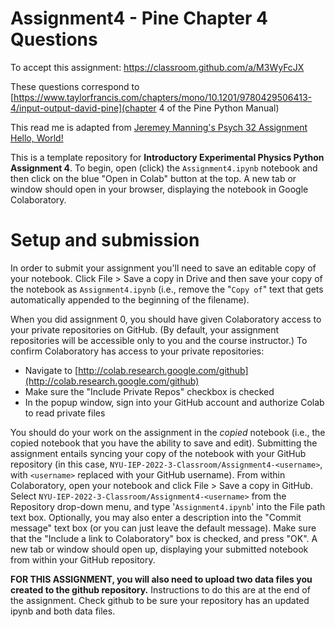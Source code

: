 # Assignment4 - Pine Chapter 4 Questions

To accept this assignment: https://classroom.github.com/a/M3WyFcJX

These questions correspond to [https://www.taylorfrancis.com/chapters/mono/10.1201/9780429506413-4/input-output-david-pine](chapter 4 of the Pine Python Manual)


This read me is adapted from [Jeremey Manning's Psych 32 Assignment Hello, World!](github.com/ContextLab/psyc32-hello-world/)

This is a template repository for **Introductory Experimental Physics Python Assignment 4**.  To begin, open (click) the `Assignment4.ipynb` notebook and then click on the blue "Open in Colab" button at the top.  A new tab or window should open in your browser, displaying the notebook in Google Colaboratory.

# Setup and submission

In order to submit your assignment you'll need to save an editable copy of your notebook.  Click File > Save a copy in Drive and then save your copy of the notebook as `Assignment4.ipynb` (i.e., remove the "`Copy of`" text that gets automatically appended to the beginning of the filename).

When you did assignment 0, you should have given Colaboratory access to your private repositories on GitHub.  (By default, your assignment repositories will be accessible only to you and the course instructor.) To confirm Colaboratory has access to your private repositories:
- Navigate to [http://colab.research.google.com/github](http://colab.research.google.com/github)
- Make sure the "Include Private Repos" checkbox is checked
- In the popup window, sign into your GitHub account and authorize Colab to read private files

You should do your work on the assignment in the *copied* notebook (i.e., the copied notebook that you have the ability to save and edit).  Submitting the assignment entails syncing your copy of the notebook with your GitHub repository (in this case, `NYU-IEP-2022-3-Classroom/Assignment4-<username>`, with `<username>` replaced with your GitHub username).  From within Colaboratory, open your notebook and click File > Save a copy in GitHub.  Select `NYU-IEP-2022-3-Classroom/Assignment4-<username>` from the Repository drop-down menu, and type '`Assignment4.ipynb`' into the File path text box.  Optionally, you may also enter a description into the "Commit message" text box (or you can just leave the default message).  Make sure that the "Include a link to Colaboratory" box is checked, and press "OK".  A new tab or window should open up, displaying your submitted notebook from within your GitHub repository.

**FOR THIS ASSIGNMENT, you will also need to upload two data files you created to the github repository.** Instructions to do this are at the end of the assignment. Check github to be sure your repository has an updated ipynb and both data files. 
